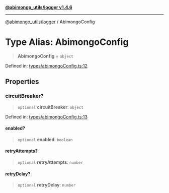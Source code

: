 [**@abimongo_utils/logger v1.4.6**](../README.md)

***

[@abimongo_utils/logger](../README.md) / AbimongoConfig

# Type Alias: AbimongoConfig

> **AbimongoConfig** = `object`

Defined in: [types/abimongoConfig.ts:12](https://github.com/NodEm9/abimongo_utils/blob/44bde4aba239181e6f4030255b47a0bd30e0063b/logger/src/types/abimongoConfig.ts#L12)

## Properties

### circuitBreaker?

> `optional` **circuitBreaker**: `object`

Defined in: [types/abimongoConfig.ts:13](https://github.com/NodEm9/abimongo_utils/blob/44bde4aba239181e6f4030255b47a0bd30e0063b/logger/src/types/abimongoConfig.ts#L13)

#### enabled?

> `optional` **enabled**: `boolean`

#### retryAttempts?

> `optional` **retryAttempts**: `number`

#### retryDelay?

> `optional` **retryDelay**: `number`
